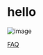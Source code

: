 # hello

![image](https://github.com/btcgpt/docs/assets/10336572/0ea73858-94fe-4c0a-a747-5473a2204201)

[FAQ](faq.html)

